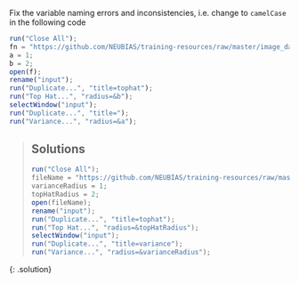 Fix the variable naming errors and inconsistencies, i.e. change to `camelCase` in the following code

```javascript
run("Close All");
fn = "https://github.com/NEUBIAS/training-resources/raw/master/image_data/xy_16bit__autophagosomes.tif";
a = 1;
b = 2;
open(f);
rename("input");
run("Duplicate...", "title=tophat");
run("Top Hat...", "radius=&b");
selectWindow("input");
run("Duplicate...", "title=");
run("Variance...", "radius=&a");
```

> ## Solutions
> ```javascript
> run("Close All");
> fileName = "https://github.com/NEUBIAS/training-resources/raw/master/image_data/xy_16bit__autophagosomes.tif";
> varianceRadius = 1;
> topHatRadius = 2;
> open(fileName);
> rename("input");
> run("Duplicate...", "title=tophat");
> run("Top Hat...", "radius=&topHatRadius");
> selectWindow("input");
> run("Duplicate...", "title=variance");
> run("Variance...", "radius=&varianceRadius");
> ```
{: .solution}



